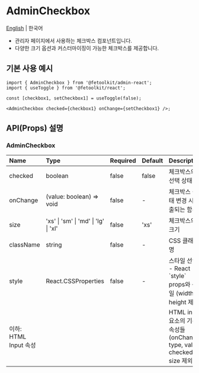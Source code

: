# AdminCheckbox

[English](../en/component_checkbox.md) | 한국어

- 관리자 페이지에서 사용하는 체크박스 컴포넌트입니다.
- 다양한 크기 옵션과 커스터마이징이 가능한 체크박스를 제공합니다.

## 기본 사용 예시

```tsx
import { AdminCheckbox } from '@fetoolkit/admin-react';
import { useToggle } from '@fetoolkit/react';

const [checkbox1, setCheckbox1] = useToggle(false);

<AdminCheckbox checked={checkbox1} onChange={setCheckbox1} />;
```

## API(Props) 설명

### AdminCheckbox

| Name                  | Type                                 | Required | Default | Description                                                               |
| :-------------------- | :----------------------------------- | :------- | :------ | :------------------------------------------------------------------------ |
| checked               | boolean                              | false    | false   | 체크박스의 선택 상태                                                      |
| onChange              | (value: boolean) => void             | false    | -       | 체크박스 상태 변경 시 호출되는 함수                                       |
| size                  | 'xs' \| 'sm' \| 'md' \| 'lg' \| 'xl' | false    | 'xs'    | 체크박스의 크기                                                           |
| className             | string                               | false    | -       | CSS 클래스명                                                              |
| style                 | React.CSSProperties                  | false    | -       | 스타일 선언 <br> - React \`style\` props와 동일 (width, height 제외)      |
| 이하: HTML Input 속성 |                                      |          |         | HTML input 요소의 기본 속성들 (onChange, type, value, checked, size 제외) |
